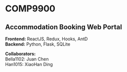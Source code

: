 # COMP9900
## Accommodation Booking Web Portal
  
**Frontend:**
ReactJS, Redux, Hooks, AntD  
**Backend:**
Python, Flask, SQLite  

**Collaborators:**  
Bella1102: Juan Chen    
Han1015: XiaoHan Ding    


